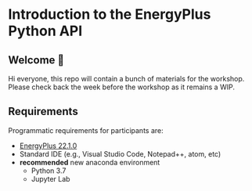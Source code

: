 # Introduction to the EnergyPlus Python API


## Welcome :wave:

Hi everyone, this repo will contain a bunch of materials for the workshop. Please check back the week before the workshop as it remains a WIP.

## Requirements
Programmatic requirements for participants are:
 
* [EnergyPlus 22.1.0](https://energyplus.net)
* Standard IDE (e.g., Visual Studio Code, Notepad++, atom, etc)
* **recommended** new anaconda environment
    * Python 3.7
    * Jupyter Lab 